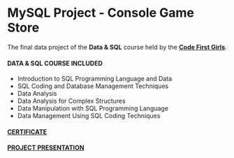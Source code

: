 # MySQL Project - Console Game Store

The final data project of the **Data & SQL** course held by the [**Code First Girls**](https://codefirstgirls.com/courses/coding-kickstarter/).

#### DATA & SQL COURSE INCLUDED
- Introduction to SQL Programming Language and Data
- SQL Coding and Database Management Techniques
- Data Analysis
- Data Analysis for Complex Structures
-  Data Manipulation with SQL Programming Language
-  Data Management Using SQL Coding Techniques

#### [CERTIFICATE](https://github.com/KozlowskaAgnieszka/SQL-CodeFirstGirls/blob/main/CFG%20Data%20%26%20SQL%20-%20Certificate.pdf "SQL Certificate")
#### [PROJECT PRESENTATION](https://github.com/KozlowskaAgnieszka/SQL-CodeFirstGirls/blob/main/CONSOLE%20GAME%20STORE%20presentation.pdf)
